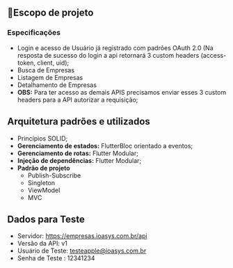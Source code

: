 ## 📱Escopo de projeto

### Especificações

- Login e acesso de Usuário já registrado com padrões OAuth 2.0 (Na resposta de sucesso do login a api retornará 3 custom headers (access-token, client, uid);
- Busca de Empresas
- Listagem de Empresas
- Detalhamento de Empresas
- **OBS:** Para ter acesso as demais APIS precisamos enviar esses 3 custom headers para a API autorizar a requisição;

## Arquitetura padrões e utilizados

- Princípios SOLID;
- **Gerenciamento de estados:** FlutterBloc orientado a eventos;
- **Gerenciamento de rotas:** Flutter Modular;
- **Injeção de dependências:** Flutter Modular;
- **Padrão de projeto**
  - Publish-Subscribe
  - Singleton
  - ViewModel
  - MVC

## Dados para Teste

- Servidor: https://empresas.ioasys.com.br/api
- Versão da API: v1
- Usuário de Teste: testeapple@ioasys.com.br
- Senha de Teste : 12341234
